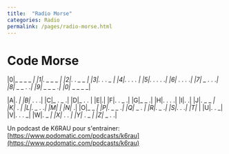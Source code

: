 ```yaml
---
title:  "Radio Morse"
categories: Radio
permalink: /pages/radio-morse.html
---
```


# Code Morse

|0|_ _ _ _ _|
|1|. _ _ _ _|
|2|. . _ _ _|
|3|. . . _ _|
|4|. . . . _|
|5|. . . . .|
|6|_ . . . .|
|7|_ _ . . .|
|8|_ _ _ . .|
|9|_ _ _ _ .|
|0|_ _ _ _ _|

|A|. _|
|B|_ . . .|
|C|_ . _ .|
|D|_ . . |
|E|.|
|F|. . _ .|
|G|_ _ .|
|H|. . . .|
|I|. .|
|J|. _ _ _|
|K|_ . _|
|L|. _ . .|
|M|_ _|
|N|_ .|
|O|_ _ _|
|P|. _ _ .|
|Q|_ _ . _|
|R|. _ .|
|S|. . .|
|T|_ |
|U|. . _|
|V|. . . _|
|W|. _ _|
|X|_ . . _|
|Y|_ . _ _|
|Z|_ _ . .|

Un podcast de K6RAU pour s'entrainer: [https://www.podomatic.com/podcasts/k6rau](https://www.podomatic.com/podcasts/k6rau)
